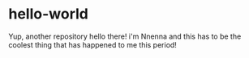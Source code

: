 # hello-world
Yup, another repository
hello there! i'm Nnenna and this has to be the coolest thing that has happened to me 
this period!
